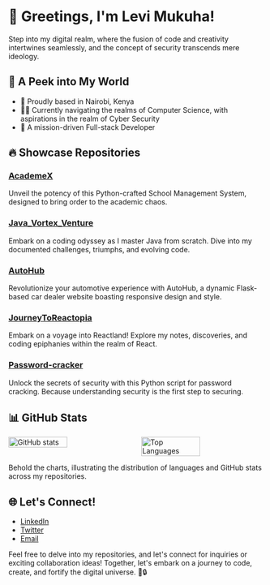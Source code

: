 # 👋 Greetings, I'm Levi Mukuha!

Step into my digital realm, where the fusion of code and creativity intertwines seamlessly, and the concept of security transcends mere ideology.

## 🚀 A Peek into My World

- 📍 Proudly based in Nairobi, Kenya
- 👨‍💻 Currently navigating the realms of Computer Science, with aspirations in the realm of Cyber Security
- 💼 A mission-driven Full-stack Developer

## 🔥 Showcase Repositories

### [AcademeX](https://github.com/Levi-LMN/AcademeX)
Unveil the potency of this Python-crafted School Management System, designed to bring order to the academic chaos.

### [Java_Vortex_Venture](https://github.com/Levi-LMN/Java_Vortex_Venture)
Embark on a coding odyssey as I master Java from scratch. Dive into my documented challenges, triumphs, and evolving code.

### [AutoHub](https://github.com/Levi-LMN/AutoHub)
Revolutionize your automotive experience with AutoHub, a dynamic Flask-based car dealer website boasting responsive design and style.

### [JourneyToReactopia](https://github.com/Levi-LMN/JourneyToReactopia)
Embark on a voyage into Reactland! Explore my notes, discoveries, and coding epiphanies within the realm of React.

### [Password-cracker](https://github.com/Levi-LMN/Password-cracker)
Unlock the secrets of security with this Python script for password cracking. Because understanding security is the first step to securing.

## 📊 GitHub Stats

<div style="display: flex; justify-content: space-between;">
  <img src="https://github-readme-stats.vercel.app/api?username=Levi-LMN&show_icons=true&theme=radical" alt="GitHub stats" width="48%">
  <img src="https://github-readme-stats.vercel.app/api/top-langs/?username=Levi-LMN&layout=compact&theme=radical" alt="Top Languages" width="48%">
</div>

Behold the charts, illustrating the distribution of languages and GitHub stats across my repositories.

## 🌐 Let's Connect!

- [LinkedIn](https://www.linkedin.com/in/levi-mukuha/)
- [Twitter](https://twitter.com/YourTwitterHandle)
- [Email](mailto:your.email@example.com)

Feel free to delve into my repositories, and let's connect for inquiries or exciting collaboration ideas! Together, let's embark on a journey to code, create, and fortify the digital universe. 🚀🔒
